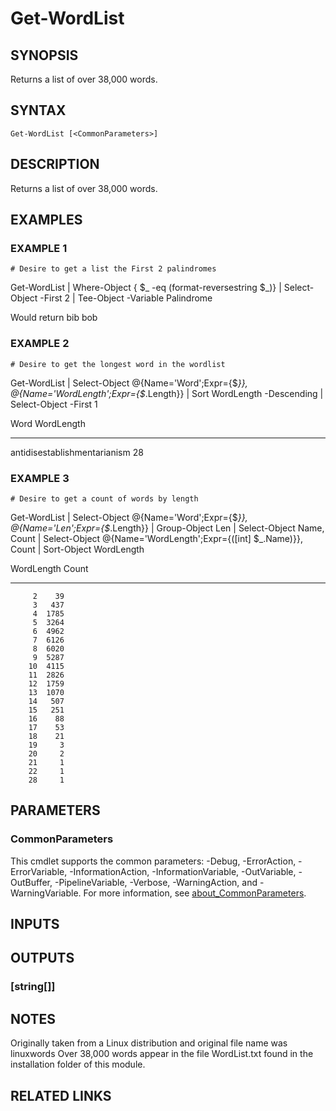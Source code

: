 ﻿---
external help file: PoshFunctions-help.xml
Module Name: poshfunctions
online version: https://www.Google.com
schema: 2.0.0
---

# Get-WordList

## SYNOPSIS
Returns a list of over 38,000 words.

## SYNTAX

```
Get-WordList [<CommonParameters>]
```

## DESCRIPTION
Returns a list of over 38,000 words.

## EXAMPLES

### EXAMPLE 1
```
# Desire to get a list the First 2 palindromes
```

Get-WordList | Where-Object { $_ -eq (format-reversestring $_)} | Select-Object -First 2 | Tee-Object -Variable Palindrome

Would return
bib
bob

### EXAMPLE 2
```
# Desire to get the longest word in the wordlist
```

Get-WordList | Select-Object @{Name='Word';Expr={$_}}, @{Name='WordLength';Expr={$_.Length}} | Sort WordLength -Descending | Select-Object -First 1

Word                         WordLength
----                         ----------
antidisestablishmentarianism         28

### EXAMPLE 3
```
# Desire to get a count of words by length
```

Get-WordList | Select-Object @{Name='Word';Expr={$_}}, @{Name='Len';Expr={$_.Length}} | Group-Object Len |
    Select-Object Name, Count | Select-Object @{Name='WordLength';Expr={(\[int\] $_.Name)}}, Count | Sort-Object WordLength

WordLength Count
---------- -----
         2    39
         3   437
         4  1785
         5  3264
         6  4962
         7  6126
         8  6020
         9  5287
        10  4115
        11  2826
        12  1759
        13  1070
        14   507
        15   251
        16    88
        17    53
        18    21
        19     3
        20     2
        21     1
        22     1
        28     1

## PARAMETERS

### CommonParameters
This cmdlet supports the common parameters: -Debug, -ErrorAction, -ErrorVariable, -InformationAction, -InformationVariable, -OutVariable, -OutBuffer, -PipelineVariable, -Verbose, -WarningAction, and -WarningVariable. For more information, see [about_CommonParameters](http://go.microsoft.com/fwlink/?LinkID=113216).

## INPUTS

## OUTPUTS

### [string[]]
## NOTES
Originally taken from a Linux distribution and original file name was linuxwords
Over 38,000 words appear in the file WordList.txt found in the installation folder of this module.

## RELATED LINKS
